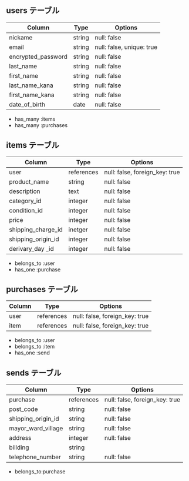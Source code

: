 ## users テーブル

| Column              | Type    | Options                   |
| ------------------- | ------- | ------------------------- |
| nickame             | string  | null: false               |
| email               | string  | null: false, unique: true |
| encrypted_password  | string  | null: false               |
| last_name           | string  | null: false               |
| first_name          | string  | null: false               |
| last_name_kana      | string  | null: false               |
| first_name_kana     | string  | null: false               |
| date_of_birth       | date    | null: false               |

- has_many :items
- has_many :purchases


## items テーブル

| Column             | Type       | Options                        |
| ------------------ | ---------- | ------------------------------ |
| user               | references | null: false, foreign_key: true |
| product_name       | string     | null: false                    |
| description        | text       | null: false                    |
| category_id        | integer    | null: false                    | 
| condition_id       | integer    | null: false                    |
| price              | integer    | null: false                    | 
| shipping_charge_id | inetger    | null: false                    |
| shipping_origin_id | integer    | null: false                    |
| derivary_day _id   | integer    | null: false                    |

- belongs_to :user
- has_one :purchase

## purchases テーブル
| Column          | Type       |Options                         |
| --------------- | ---------- |------------------------------- |
| user            | references | null: false, foreign_key: true |
| item            | references | null: false, foreign_key: true |

- belongs_to :user
- belongs_to :item
- has_one :send

## sends テーブル
| Column             | Type       |Options                         |
| ------------------ | ---------- | ------------------------------ |
| purchase           | references | null: false, foreign_key: true |
| post_code          | string     | null: false                    |
| shipping_origin_id | string     | null: false                    |
| mayor_ward_village | string     | null: false                    |
| address            | integer    | null: false                    |
| billding           | string     | 
| telephone_number   | string     | null: false                    |

- belongs_to:purchase